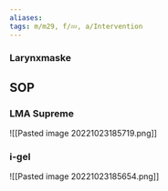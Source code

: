```yaml
---
aliases: 
tags: m/m29, f/💤, a/Intervention
---
```

### Larynxmaske

## SOP
### LMA Supreme
![[Pasted image 20221023185719.png]]
### i-gel
![[Pasted image 20221023185654.png]]